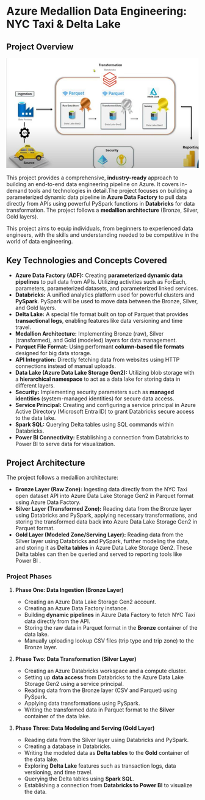 # Azure Medallion Data Engineering: NYC Taxi & Delta Lake

## Project Overview

![Architecture](assets\project_architechture.png)

This project provides a comprehensive, **industry-ready** approach to building an end-to-end data engineering pipeline on Azure. It covers in-demand tools and technologies in detail.The project focuses on building a parameterized dynamic data pipeline in **Azure Data Factory** to pull data directly from APIs using powerful PySpark functions in **Databricks** for data transformation. The project follows a **medallion architecture** (Bronze, Silver, Gold layers).

This project aims to equip individuals, from beginners to experienced data engineers, with the skills and understanding needed to be competitive in the world of data engineering.

## Key Technologies and Concepts Covered

*   **Azure Data Factory (ADF):** Creating **parameterized dynamic data pipelines** to pull data from APIs. Utilizing activities such as ForEach, parameters, parameterized datasets, and parameterized linked services.
*   **Databricks:** A unified analytics platform used for powerful clusters and **PySpark**. PySpark will be used to move data between the Bronze, Silver, and Gold layers.
*   **Delta Lake:** A special file format built on top of Parquet that provides **transactional logs**, enabling features like data versioning and time travel.
*   **Medallion Architecture:** Implementing Bronze (raw), Silver (transformed), and Gold (modeled) layers for data management.
*   **Parquet File Format:** Using performant **column-based file formats** designed for big data storage.
*   **API Integration:** Directly fetching data from websites using HTTP connections instead of manual uploads.
*   **Data Lake (Azure Data Lake Storage Gen2):** Utilizing blob storage with a **hierarchical namespace** to act as a data lake for storing data in different layers.
*   **Security:** Implementing security parameters such as **managed identities** (system-managed identities) for secure data access.
*   **Service Principal:** Creating and configuring a service principal in Azure Active Directory (Microsoft Entra ID) to grant Databricks secure access to the data lake.
*   **Spark SQL:** Querying Delta tables using SQL commands within Databricks.
*   **Power BI Connectivity:** Establishing a connection from Databricks to Power BI to serve data for visualization.

## Project Architecture

The project follows a medallion architecture:

*   **Bronze Layer (Raw Zone):** Ingesting data directly from the NYC Taxi open dataset API into Azure Data Lake Storage Gen2 in Parquet format using Azure Data Factory.
*   **Silver Layer (Transformed Zone):** Reading data from the Bronze layer using Databricks and PySpark, applying necessary transformations, and storing the transformed data back into Azure Data Lake Storage Gen2 in Parquet format.
*   **Gold Layer (Modeled Zone/Serving Layer):** Reading data from the Silver layer using Databricks and PySpark, further modeling the data, and storing it as **Delta tables** in Azure Data Lake Storage Gen2. These Delta tables can then be queried and served to reporting tools like Power BI .


### Project Phases

1.  **Phase One: Data Ingestion (Bronze Layer)**
    *   Creating an Azure Data Lake Storage Gen2 account.
    *   Creating an Azure Data Factory instance.
    *   Building **dynamic pipelines** in Azure Data Factory to fetch NYC Taxi data directly from the API.
    *   Storing the raw data in Parquet format in the **Bronze** container of the data lake.
    *   Manually uploading lookup CSV files (trip type and trip zone) to the Bronze layer.

2.  **Phase Two: Data Transformation (Silver Layer)**
    *   Creating an Azure Databricks workspace and a compute cluster.
    *   Setting up **data access** from Databricks to the Azure Data Lake Storage Gen2 using a service principal.
    *   Reading data from the Bronze layer (CSV and Parquet) using PySpark.
    *   Applying data transformations using PySpark.
    *   Writing the transformed data in Parquet format to the **Silver** container of the data lake.

3.  **Phase Three: Data Modeling and Serving (Gold Layer)**
    *   Reading data from the Silver layer using Databricks and PySpark.
    *   Creating a database in Databricks.
    *   Writing the modeled data as **Delta tables** to the **Gold** container of the data lake.
    *   Exploring **Delta Lake** features such as transaction logs, data versioning, and time travel.
    *   Querying the Delta tables using **Spark SQL**.
    *   Establishing a connection from **Databricks to Power BI** to visualize the data.
